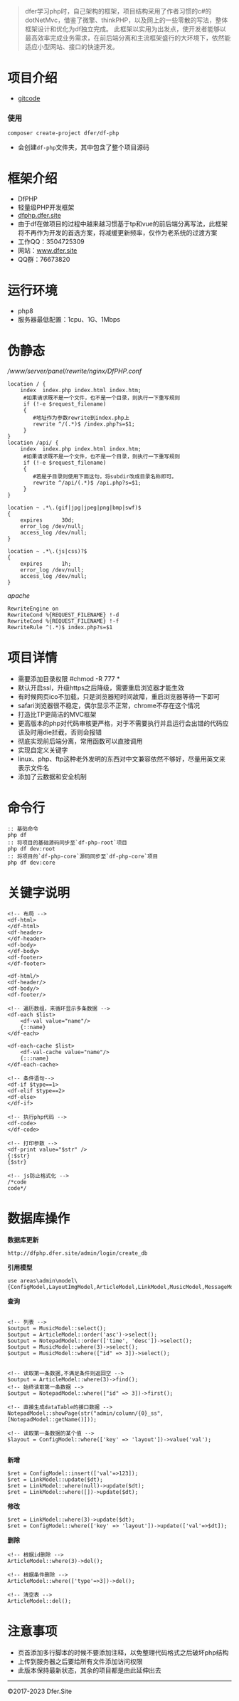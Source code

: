 > dfer学习php时，自己架构的框架，项目结构采用了作者习惯的c#的dotNetMvc，借鉴了微擎、thinkPHP，以及网上的一些零散的写法，整体框架设计和优化为df独立完成。
此框架以实用为出发点，使开发者能够以最高效率完成业务需求，在前后端分离和主流框架盛行的大环境下，依然能适应小型网站、接口的快速开发。

# 项目介绍
- [gitcode](https://gitcode.net/dofun333/dfphp.dfer.site)


### 使用
```
composer create-project dfer/df-php
```
- 会创建`df-php`文件夹，其中包含了整个项目源码


# 框架介绍
- DfPHP
- 轻量级PHP开发框架
- [dfphp.dfer.site](http://dfphp.dfer.site)
- 由于df在做项目的过程中越来越习惯基于tp和vue的前后端分离写法，此框架将不再作为开发的首选方案，将减缓更新频率，仅作为老系统的过渡方案
- 工作QQ：3504725309
- 网站：www.dfer.site
- QQ群：76673820



# 运行环境
- php8
- 服务器最低配置：1cpu、1G、1Mbps


# 伪静态
*/www/server/panel/rewrite/nginx/DfPHP.conf*
```
location / {
    index  index.php index.html index.htm;
     #如果请求既不是一个文件，也不是一个目录，则执行一下重写规则
     if (!-e $request_filename)
     {
        #地址作为参数rewrite到index.php上
        rewrite ^/(.*)$ /index.php?s=$1;
     }
}
location /api/ {
	index  index.php index.html index.htm;
	 #如果请求既不是一个文件，也不是一个目录，则执行一下重写规则
	 if (!-e $request_filename)
	 {
		#若是子目录则使用下面这句，将subdir改成目录名称即可。
		rewrite ^/api/(.*)$ /api.php?s=$1;
	 }
}

location ~ .*\.(gif|jpg|jpeg|png|bmp|swf)$
{
	expires      30d;
	error_log /dev/null;
	access_log /dev/null;
}

location ~ .*\.(js|css)?$
{
	expires      1h;
	error_log /dev/null;
	access_log /dev/null;
}
```
*apache*
```
RewriteEngine on
RewriteCond %{REQUEST_FILENAME} !-d
RewriteCond %{REQUEST_FILENAME} !-f
RewriteRule ^(.*)$ index.php?s=$1
```


# 项目详情
- 需要添加目录权限    #chmod -R 777 *
- 默认开启ssl，升级https之后降级，需要重启浏览器才能生效
- 有时候网页ico不加载，只是浏览器短时间故障，重启浏览器等待一下即可
- safari浏览器很不稳定，偶尔显示不正常，chrome不存在这个情况
- 打造比TP更简洁的MVC框架
- 更高版本的php对代码审核更严格，对于不需要执行并且运行会出错的代码应该及时用die拦截，否则会报错
- 彻底实现前后端分离，常用函数可以直接调用
- 实现自定义关键字
- linux、php、ftp这种老外发明的东西对中文兼容依然不够好，尽量用英文来表示文件名
- 添加了云数据和安全机制

# 命令行
```
:: 基础命令
php df
:: 将项目的基础源码同步至`df-php-root`项目
php df dev:root
:: 将项目的`df-php-core`源码同步至`df-php-core`项目
php df dev:core
```

# 关键字说明
```
<!-- 布局 -->
<df-html>
</df-html>
<df-header>
</df-header>
<df-body>
</df-body>
<df-footer>
</df-footer>

<df-html/>
<df-header/>
<df-body/>
<df-footer/>

<!-- 遍历数组，来循环显示多条数据 -->
<df-each $list>
	<df-val value="name"/>
	{::name}
</df-each>

<df-each-cache $list>
	<df-val-cache value="name"/>
	{:::name}
</df-each-cache>

<!-- 条件语句-->
<df-if $type==1>
<df-elif $type==2>
<df-else>
</df-if>

<!-- 执行php代码 -->
<df-code>
</df-code>

<!-- 打印参数 -->
<df-print value="$str" />
{:$str}
{$str}

<!-- js防止格式化 -->
/*code
code*/

```


# 数据库操作

**数据库更新**
```
http://dfphp.dfer.site/admin/login/create_db
```
**引用模型**
```
use areas\admin\model\{ConfigModel,LayoutImgModel,ArticleModel,LinkModel,MusicModel,MessageModel,NotepadModel};
```
**查询**
```

<!-- 列表 -->
$output = MusicModel::select();
$output = ArticleModel::order('asc')->select();
$output = NotepadModel::order(['time', 'desc'])->select();
$output = MusicModel::where(3)->select();
$output = MusicModel::where(["id" => 3])->select();


<!-- 读取第一条数据,不满足条件则返回空 -->
$output = ArticleModel::where(3)->find();
<!-- 始终读取第一条数据 -->
$output = NotepadModel::where(["id" => 3])->first();

<!-- 直接生成dataTable的接口数据 -->
NotepadModel::showPage(str("admin/column/{0}_ss",[NotepadModel::getName()]));

<!-- 读取第一条数据的某个值 -->
$layout = ConfigModel::where(['key' => 'layout'])->value('val');


```
**新增**
```
$ret = ConfigModel::insert(['val'=>123]);
$ret = LinkModel::update($dt);
$ret = LinkModel::where(null)->update($dt);
$ret = LinkModel::where([])->update($dt);
```

**修改**
```
$ret = LinkModel::where(3)->update($dt);
$ret = ConfigModel::where(['key' => 'layout'])->update(['val'=>$dt]);
```

**删除**
```
<!-- 根据id删除 -->
ArticleModel::where(3)->del();

<!-- 根据条件删除 -->
ArticleModel::where(['type'=>3])->del();

<!-- 清空表 -->
ArticleModel::del();

```




# 注意事项
- 页首添加多行脚本的时候不要添加注释，以免整理代码格式之后破坏php结构
- 上传到服务器之后要给所有文件添加访问权限
- 此版本保持最新状态，其余的项目都是由此延伸出去







---
©2017-2023 Dfer.Site


